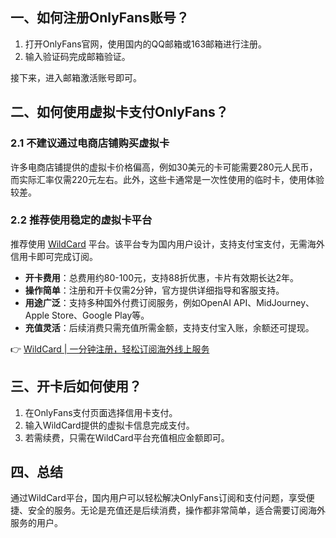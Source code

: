 ## 一、如何注册OnlyFans账号？

1. 打开OnlyFans官网，使用国内的QQ邮箱或163邮箱进行注册。
2. 输入验证码完成邮箱验证。

接下来，进入邮箱激活账号即可。

## 二、如何使用虚拟卡支付OnlyFans？

### 2.1 不建议通过电商店铺购买虚拟卡

许多电商店铺提供的虚拟卡价格偏高，例如30美元的卡可能需要280元人民币，而实际汇率仅需220元左右。此外，这些卡通常是一次性使用的临时卡，使用体验较差。

### 2.2 推荐使用稳定的虚拟卡平台

推荐使用 [WildCard](https://bit.ly/bewildcard) 平台。该平台专为国内用户设计，支持支付宝支付，无需海外信用卡即可完成订阅。

- **开卡费用**：总费用约80-100元，支持88折优惠，卡片有效期长达2年。
- **操作简单**：注册和开卡仅需2分钟，官方提供详细指导和客服支持。
- **用途广泛**：支持多种国外付费订阅服务，例如OpenAI API、MidJourney、Apple Store、Google Play等。
- **充值灵活**：后续消费只需充值所需金额，支持支付宝入账，余额还可提现。

👉 [WildCard | 一分钟注册，轻松订阅海外线上服务](https://bit.ly/bewildcard)

## 三、开卡后如何使用？

1. 在OnlyFans支付页面选择信用卡支付。
2. 输入WildCard提供的虚拟卡信息完成支付。
3. 若需续费，只需在WildCard平台充值相应金额即可。

## 四、总结

通过WildCard平台，国内用户可以轻松解决OnlyFans订阅和支付问题，享受便捷、安全的服务。无论是充值还是后续消费，操作都非常简单，适合需要订阅海外服务的用户。
